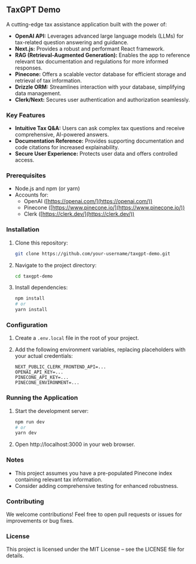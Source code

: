 ## TaxGPT Demo

A cutting-edge tax assistance application built with the power of:

- **OpenAI API:** Leverages advanced large language models (LLMs) for tax-related question answering and guidance.
- **Next.js:** Provides a robust and performant React framework.
- **RAG (Retrieval-Augmented Generation):** Enables the app to reference relevant tax documentation and regulations for more informed responses.
- **Pinecone:** Offers a scalable vector database for efficient storage and retrieval of tax information.
- **Drizzle ORM:** Streamlines interaction with your database, simplifying data management.
- **Clerk/Next:** Secures user authentication and authorization seamlessly.

### Key Features

- **Intuitive Tax Q&A:** Users can ask complex tax questions and receive comprehensive, AI-powered answers.
- **Documentation Reference:** Provides supporting documentation and code citations for increased explainability.
- **Secure User Experience:** Protects user data and offers controlled access.

### Prerequisites

- Node.js and npm (or yarn)
- Accounts for:
  - OpenAI ([https://openai.com/](https://openai.com/))
  - Pinecone ([https://www.pinecone.io/](https://www.pinecone.io/))
  - Clerk ([https://clerk.dev/](https://clerk.dev/))

### Installation

1. Clone this repository:

   ```bash
   git clone https://github.com/your-username/taxgpt-demo.git
   ```

2. Navigate to the project directory:

   ```bash
   cd taxgpt-demo
   ```

3. Install dependencies:
   ```bash
   npm install
   # or
   yarn install
   ```

### Configuration

1. Create a `.env.local` file in the root of your project.
2. Add the following environment variables, replacing placeholders with your actual credentials:

   ```
   NEXT_PUBLIC_CLERK_FRONTEND_API=...
   OPENAI_API_KEY=...
   PINECONE_API_KEY=...
   PINECONE_ENVIRONMENT=...
   ```

### Running the Application

1. Start the development server:

   ```bash
   npm run dev
   # or
   yarn dev
   ```

2. Open http://localhost:3000 in your web browser.

### Notes

- This project assumes you have a pre-populated Pinecone index containing relevant tax information.
- Consider adding comprehensive testing for enhanced robustness.

### Contributing

We welcome contributions! Feel free to open pull requests or issues for improvements or bug fixes.

### License

This project is licensed under the MIT License – see the LICENSE file for details.
